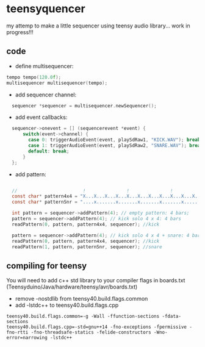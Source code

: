 # teensyquencer
my attemp to make a little sequencer using teensy audio library... work in progress!!!

## code
* define multisequencer:
``` c
tempo tempo(120.0f);
multisequencer multisequencer(tempo);
```

* add sequencer channel:
``` c
  sequencer *sequencer = multisequencer.newSequencer();
```

* add event callbacks:
``` c
  sequencer->onevent = [] (sequencerevent *event) {
      switch(event->channel) {
        case 0: triggerAudioEvent(event, playSdRaw1, "KICK.WAV"); break;
        case 1: triggerAudioEvent(event, playSdRaw2, "SNARE.WAV"); break;      
        default: break;
      }
  };
```
* add pattern:
``` c

  //                        !               !               !               !      
  const char* pattern4x4 = "X...X...X...X...X...X...X...X...X...X...X...X...X...X...X...X..."; 
  const char* patternSnr = "....x.......x.......x.......x.......x.......x.......x.......x..."; 

  int pattern = sequencer->addPattern(4); // empty pattern: 4 bars;
  pattern = sequencer->addPattern(4); // kick solo 4 x 4: 4 bars
  readPattern(0, pattern, pattern4x4, sequencer); //kick

  pattern = sequencer->addPattern(4); // kick solo 4 x 4 + snare: 4 bars;
  readPattern(0, pattern, pattern4x4, sequencer); //kick
  readPattern(1, pattern, patternSnr, sequencer); //snare
```

## compiling for teensy
You will need to add c++ std library to your compiler flags in boards.txt (Teensyduino/Java/hardware/teensy/avr/boards.txt)
* remove -nostdlib from teensy40.build.flags.common
* add -lstdc++ to teensy40.build.flags.cpp
```
teensy40.build.flags.common=-g -Wall -ffunction-sections -fdata-sections
teensy40.build.flags.cpp=-std=gnu++14 -fno-exceptions -fpermissive -fno-rtti -fno-threadsafe-statics -felide-constructors -Wno-error=narrowing -lstdc++
```

